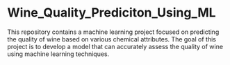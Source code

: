 # Wine_Quality_Prediciton_Using_ML

This repository contains a machine learning project focused on predicting the quality of wine based on various chemical attributes. The goal of this project is to develop a model that can accurately assess the quality of wine using machine learning techniques.
